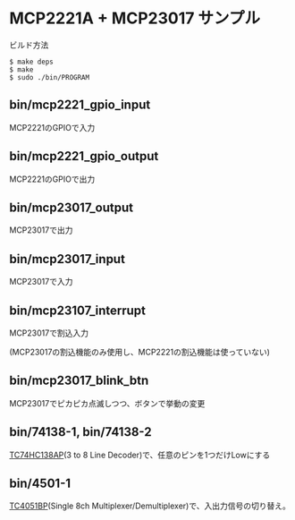 # MCP2221A + MCP23017 サンプル

ビルド方法

	$ make deps
	$ make
	$ sudo ./bin/PROGRAM

## bin/mcp2221\_gpio\_input

MCP2221のGPIOで入力

## bin/mcp2221\_gpio\_output

MCP2221のGPIOで出力

## bin/mcp23017\_output

MCP23017で出力

## bin/mcp23017\_input

MCP23017で入力

## bin/mcp23107\_interrupt

MCP23017で割込入力

(MCP23017の割込機能のみ使用し、MCP2221の割込機能は使っていない)

## bin/mcp23017\_blink\_btn

MCP23017でピカピカ点滅しつつ、ボタンで挙動の変更

## bin/74138-1, bin/74138-2

[TC74HC138AP](https://toshiba.semicon-storage.com/jp/product/logic/cmos-logic/detail.TC74HC138AP.html)(3 to 8 Line Decoder)で、任意のピンを1つだけLowにする

## bin/4501-1

[TC4051BP](https://toshiba.semicon-storage.com/jp/product/logic/cmos-logic/detail.TC4051BP.html)(Single 8ch Multiplexer/Demultiplexer)で、入出力信号の切り替え。

